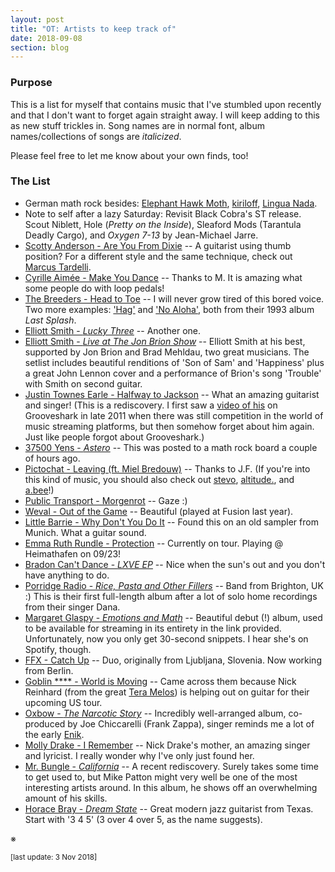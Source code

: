 ```yaml
---
layout: post
title: "OT: Artists to keep track of"
date: 2018-09-08
section: blog
---
```



### Purpose

This is a list for myself that contains music that I've stumbled upon recently and that I don't want to forget again straight away. I will keep adding to this as new stuff trickles in. Song names are in normal font, album names/collections of songs are *italicized*. 

Please feel free to let me know about your own finds, too! 


### The List

- German math rock besides: [Elephant Hawk Moth](https://elephanthawkmoth.bandcamp.com/), [kiriloff](https://kiriloff.bandcamp.com/), [Lingua Nada](https://linguanada.bandcamp.com).
- Note to self after a lazy Saturday: Revisit Black Cobra's ST release. Scout Niblett, Hole (*Pretty on the Inside*), Sleaford Mods (Tarantula Deadly Cargo), and *Oxygen 7-13* by Jean-Michael Jarre. 
- [Scotty Anderson - Are You From Dixie](https://www.youtube.com/watch?v=ANV09GR2c1w) -- A guitarist using thumb position? For a different style and the same technique, check out [Marcus Tardelli](https://www.youtube.com/watch?v=4qt8fvwI2x8&t=0s). 
- [Cyrille Aimée - Make You Dance](https://www.youtube.com/watch?v=Qqw-f74eXk8) -- Thanks to M. It is amazing what some people do with loop pedals!
- [The Breeders - Head to Toe](https://www.youtube.com/watch?v=1Huozu5FZH4) -- I will never grow tired of this bored voice. Two more examples: ['Hag'](https://www.youtube.com/watch?v=uCvQULLydwc) and ['No Aloha'](https://www.youtube.com/watch?v=o9hAS2uHG_I), both from their 1993 album *Last Splash*. 
- [Elliott Smith - *Lucky Three*](https://www.youtube.com/watch?v=aQf9zbbkdgk) -- Another one.
- [Elliott Smith - *Live at The Jon Brion Show*](https://www.youtube.com/watch?v=PK4okHerWeI) -- Elliott Smith at his best, supported by Jon Brion and Brad Mehldau, two great musicians. The setlist includes beautiful renditions of 'Son of Sam' and 'Happiness' plus a great John Lennon cover and a performance of Brion's song 'Trouble' with Smith on second guitar.
- [Justin Townes Earle - Halfway to Jackson](https://www.youtube.com/watch?v=8sgCwMoN580) -- What an amazing guitarist and singer! (This is a rediscovery. I first saw a [video of his](https://www.youtube.com/watch?v=Y9W511HVxuY) on Grooveshark in late 2011 when there was still competition in the world of music streaming platforms, but then somehow forget about him again. Just like people forgot about Grooveshark.)
- [37500 Yens - *Astero*](https://37500yens.bandcamp.com/) -- This was posted to a math rock board a couple of hours ago.  
- [Pictochat - Leaving (ft. Miel Bredouw)](https://soundcloud.com/donovan-kouanchao/pictochat-leaving-ft-miel-bredouw) -- Thanks to J.F. (If you're into this kind of music, you should also check out [stevo](https://soundcloud.com/stevo/02-afternoon), [altitude.](https://soundcloud.com/altitvde/c-h-e-r-r-y), and [a.bee](https://soundcloud.com/mdnghtcltr/abee-shades)!)
- [Public Transport - Morgenrot](https://soundcloud.com/public-transport/morgenrot) -- Gaze :)  
- [Weval - Out of the Game](https://soundcloud.com/atomnation/weval-01-out-of-the-game) -- Beautiful (played at Fusion last year). 
- [Little Barrie - Why Don't You Do It](https://www.youtube.com/watch?v=yLAWTIKcV4s) -- Found this on an old sampler from Munich. What a guitar sound.
- [Emma Ruth Rundle - Protection](http://www.stereogum.com/1896176/emma-ruth-rundle-protection/franchises/premiere/) -- Currently on tour. Playing @ Heimathafen on 09/23!
- [Bradon Can't Dance - *LXVE EP*](https://luckynumber.bandcamp.com/album/lxve-ep) -- Nice when the sun's out and you don't have anything to do.
- [Porridge Radio - *Rice, Pasta and Other Fillers*](https://porridgeradio.bandcamp.com/album/rice-pasta-and-other-fillers) -- Band from Brighton, UK :) This is their first full-length album after a lot of solo home recordings from their singer Dana.
- [Margaret Glaspy - *Emotions and Math*](http://www.newyorker.com/culture/culture-desk/listen-to-margaret-glaspys-emotions-math) -- Beautiful debut (!) album, used to be available for streaming in its entirety in the link provided. Unfortunately, now you only get 30-second snippets. I hear she's on Spotify, though.
- [FFX - Catch Up](https://ffxdtf.bandcamp.com/) -- Duo, originally from Ljubljana, Slovenia. Now working from Berlin.
- [Goblin \*\*\*\* - World is Moving](http://www.metalinjection.net/av/heres-an-album-stream-from-a-band-called-goblin-cock) -- Came across them because Nick Reinhard (from the great [Tera Melos](https://teramelos.bandcamp.com/)) is helping out on guitar for their upcoming US tour.
- [Oxbow - *The Narcotic Story*](https://oxbow.bandcamp.com/album/the-narcotic-story) -- Incredibly well-arranged album, co-produced by Joe Chiccarelli (Frank Zappa), singer reminds me a lot of the early [Enik](http://enik.net/). 
- [Molly Drake - I Remember](https://www.youtube.com/watch?v=52eMBSRNYxA) -- Nick Drake's mother, an amazing singer and lyricist. I really wonder why I've only just found her.
- [Mr. Bungle - *California*](https://www.youtube.com/watch?v=ITEDFYdLHFA) -- A recent rediscovery. Surely takes some time to get used to, but Mike Patton might very well be one of the most interesting artists around. In this album, he shows off an overwhelming amount of his skills.
- [Horace Bray - *Dream State*](https://horacebray.bandcamp.com/album/dreamstate) -- Great modern jazz guitarist from Texas. Start with '3 4 5' (3 over 4 over 5, as the name suggests).

※

<sup>[last update: 3 Nov 2018]</sup> 